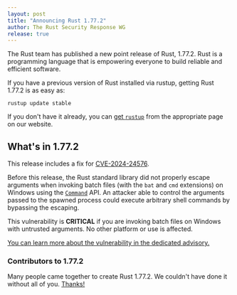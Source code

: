 ```yaml
---
layout: post
title: "Announcing Rust 1.77.2"
author: The Rust Security Response WG
release: true
---
```


The Rust team has published a new point release of Rust, 1.77.2. Rust is a
programming language that is empowering everyone to build reliable and
efficient software.

If you have a previous version of Rust installed via rustup, getting Rust
1.77.2 is as easy as:

```
rustup update stable
```

If you don't have it already, you can [get `rustup`][rustup] from the
appropriate page on our website.

[rustup]: https://www.rust-lang.org/install.html

## What's in 1.77.2

This release includes a fix for [CVE-2024-24576].

Before this release, the Rust standard library did not properly escape
arguments when invoking batch files (with the `bat` and `cmd` extensions) on
Windows using the [`Command`] API. An attacker able to control the arguments
passed to the spawned process could execute arbitrary shell commands by
bypassing the escaping.

This vulnerability is **CRITICAL** if you are invoking batch files on Windows
with untrusted arguments. No other platform or use is affected.

[You can learn more about the vulnerability in the dedicated
advisory.][advisory]

[CVE-2024-24576]: https://www.cve.org/CVERecord?id=CVE-2024-24576
[advisory]: https://blog.rust-lang.org/2024/04/09/cve-2024-24576.html
[`Command`]: https://doc.rust-lang.org/std/process/struct.Command.html

### Contributors to 1.77.2

Many people came together to create Rust 1.77.2. We couldn't have done it
without all of you. [Thanks!](https://thanks.rust-lang.org/rust/1.77.2/)

